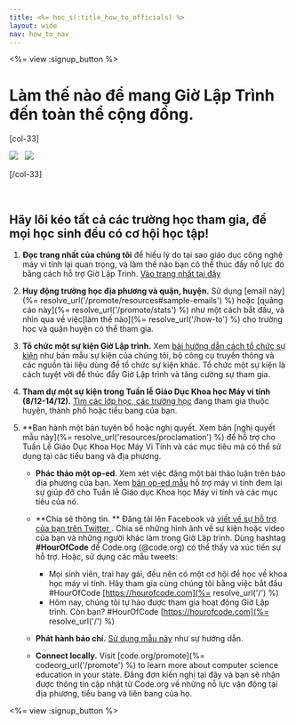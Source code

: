 ```yaml
---
title: <%= hoc_s(:title_how_to_officials) %>
layout: wide
nav: how_to_nav
---
```

<%= view :signup_button %>

# Làm thế nào để mang Giờ Lập Trình đến toàn thể cộng đồng.

[col-33]

![](/images/fit-275/highlight-obama.png)&nbsp;&nbsp;&nbsp;![](/images/fit-246/dan.jpg)

[/col-33]

<p style="clear:both">&nbsp;</p>

## Hãy lôi kéo tất cả các trường học tham gia, để mọi học sinh đều có cơ hội học tập!

1. **Đọc trang nhất của chúng tôi** để hiểu lý do tại sao giáo dục công nghệ máy vi tính lại quan trọng, và làm thế nào bạn có thể thúc đẩy nỗ lực đó bằng cách hỗ trợ Giờ Lập Trình. [Vào trang nhất tại đây](/files/hoc-one-pager.pdf)

2. **Huy động trường học địa phương và quận, huyện.** Sử dụng [email này](%= resolve_url('/promote/resources#sample-emails') %) hoặc [quảng cáo này](%= resolve_url('/promote/stats') %) như một cách bắt đầu, và nhìn qua về việc[làm thế nào](%= resolve_url('/how-to') %) cho trường học và quận huyện có thể tham gia.

3. **Tổ chức một sự kiện Giờ Lập trình.** Xem [bài hướng dẫn cách tổ chức sự kiện](<%= hoc_uri('/resources/how-to-event') %>) như bản mẫu sự kiện của chúng tôi, bộ công cụ truyền thông và các nguồn tài liệu dùng để tổ chức sự kiện khác. Tổ chức một sự kiện là cách tuyệt vời để thúc đẩy Giờ Lập trình và tăng cường sự tham gia.

4. **Tham dự một sự kiện trong Tuần lễ Giáo Dục Khoa học Máy vi tính (8/12-14/12).** [Tìm các lớp học, các trường học](<%= hoc_uri('/events') %>) đang tham gia thuộc huyện, thành phố hoặc tiểu bang của bạn.

5. **Ban hành một bản tuyên bố hoặc nghị quyết. Xem bản [nghị quyết mẫu này](%= resolve_url('resources/proclamation') %) để hỗ trợ cho Tuần Lễ Giáo Dục Khoa Học Máy Vi Tính và các mục tiêu mà có thể sử dụng tại các tiểu bang và địa phương.</p></li> 
    
    - **Phác thảo một op-ed**. Xem xét việc đăng một bài thảo luận trên báo địa phương của bạn. Xem [bản op-ed mẫu](<%= hoc_uri('/resources/op-ed') %>) hỗ trợ máy vi tính đem lại sự giúp đỡ cho Tuần lễ Giáo dục Khoa học Máy vi tính và các mục tiêu của nó.
    
    - **Chia sẻ thông tin. ** [](https://www.facebook.com/sharer/sharer.php?u=http%3A%2F%2Fhourofcode.com%2Fus)Đăng tải lên Facebook </a> và [ viết về sự hỗ trợ của bạn trên Twitter ](https://twitter.com/intent/tweet?url=http%3A%2F%2Fhourofcode.com&text=I%27m%20participating%20in%20this%20year%27s%20%23HourOfCode%2C%20are%20you%3F%20%40codeorg&original_referer=https%3A%2F%2Fwww.google.com%2Furl%3Fq%3Dhttps%253A%252F%252Ftwitter.com%252Fshare%253Fhashtags%253D%2526amp%253Brelated%253Dcodeorg%2526amp%253Btext%253DI%252527m%252Bparticipating%252Bin%252Bthis%252Byear%252527s%252B%252523HourOfCode%25252C%252Bare%252Byou%25253F%252B%252540codeorg%2526amp%253Burl%253Dhttp%25253A%25252F%25252Fhourofcode.com%26sa%3DD%26sntz%3D1%26usg%3DAFQjCNE1GLTUbKZfMlEh9Aj5w0iswz6PYQ&related=codeorg&hashtags=). Chia sẻ những hình ảnh về sự kiện hoặc video của bạn và những người khác làm trong Giờ Lập trình. Dùng hashtag **#HourOfCode** để Code.org (@code.org) có thể thấy và xúc tiến sự hỗ trợ. Hoặc, sử dụng các mẫu tweets:
        
        - Mọi sinh viên, trai hay gái, đều nên có một cơ hội để học về khoa học máy vi tính. Hãy tham gia cùng chúng tôi bằng việc bắt đầu #HourOfCode [https://hourofcode.com](%= resolve_url('/') %)
        - Hôm nay, chúng tôi tự hào được tham gia hoạt động Giờ Lập trình. Còn bạn? #HourOfCode [https://hourofcode.com](%= resolve_url('/') %)   
              
            
    
    - **Phát hành báo chí.** [ Sử dụng mẫu này](<%= hoc_uri('/resources/official-press-release') %>) như sự hướng dẫn.
    
    - **Connect locally.** Visit [code.org/promote](%= codeorg_url('/promote') %) to learn more about computer science education in your state. Đăng đơn kiến nghị tại đây và bạn sẽ nhận được thông tin cập nhật từ Code.org về những nỗ lực vận động tại địa phương, tiểu bang và liên bang của họ.</ol> 
    
    <%= view :signup_button %>